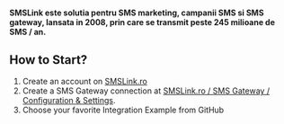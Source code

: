 #### SMSLink este solutia pentru SMS marketing, campanii SMS si SMS gateway, lansata in 2008, prin care se transmit peste 245 milioane de SMS / an.

## How to Start?

1. Create an account on [SMSLink.ro](https://www.smslink.ro/inregistrare/)
2. Create a SMS Gateway connection at [SMSLink.ro / SMS Gateway / Configuration & Settings](https://www.smslink.ro/sms/gateway/setup.php). 
3. Choose your favorite Integration Example from GitHub
